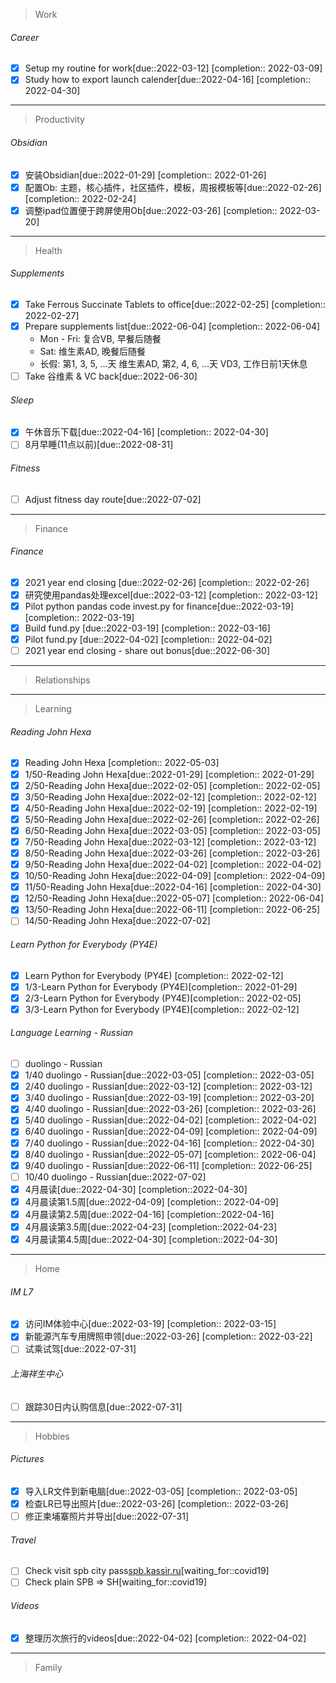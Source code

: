 > Work
###### Career
- [x] Setup my routine for work[due::2022-03-12] [completion:: 2022-03-09]
- [x] Study how to export launch calender[due::2022-04-16] [completion:: 2022-04-30]
---
> Productivity
###### Obsidian
- [x] 安装Obsidian[due::2022-01-29] [completion:: 2022-01-26]
- [x] 配置Ob: 主题，核心插件，社区插件，模板，周报模板等[due::2022-02-26] [completion:: 2022-02-24]
- [x] 调整ipad位置便于跨屏使用Ob[due::2022-03-26] [completion:: 2022-03-20]
---
> Health
###### Supplements
- [x] Take Ferrous Succinate Tablets to office[due::2022-02-25] [completion:: 2022-02-27]
- [x] Prepare supplements list[due::2022-06-04] [completion:: 2022-06-04]
	- Mon - Fri: 复合VB, 早餐后随餐
	- Sat: 维生素AD, 晚餐后随餐
	- 长假: 第1, 3, 5, ...天 维生素AD, 第2, 4, 6, ...天 VD3, 工作日前1天休息
- [ ] Take 谷维素 & VC back[due::2022-06-30]
###### Sleep
- [x] 午休音乐下载[due::2022-04-16] [completion:: 2022-04-30]
- [ ] 8月早睡(11点以前)[due::2022-08-31]
###### Fitness
- [ ] Adjust fitness day route[due::2022-07-02]
---
> Finance
###### Finance
- [x] 2021 year end closing [due::2022-02-26] [completion:: 2022-02-26]
- [x] 研究使用pandas处理excel[due::2022-03-12] [completion:: 2022-03-12]
- [x] Pilot python pandas code invest.py for finance[due::2022-03-19] [completion:: 2022-03-19]
- [x] Build fund.py [due::2022-03-19] [completion:: 2022-03-16]
- [x] Pilot fund.py [due::2022-04-02] [completion:: 2022-04-02]
- [ ] 2021 year end closing - share out bonus[due::2022-06-30]
---
> Relationships
---
> Learning
###### Reading John Hexa
- [x] Reading John Hexa [completion:: 2022-05-03]
- [x] 1/50-Reading John Hexa[due::2022-01-29] [completion:: 2022-01-29]
- [x] 2/50-Reading John Hexa[due::2022-02-05] [completion:: 2022-02-05]
- [x] 3/50-Reading John Hexa[due::2022-02-12] [completion:: 2022-02-12]
- [x] 4/50-Reading John Hexa[due::2022-02-19] [completion:: 2022-02-19]
- [x] 5/50-Reading John Hexa[due::2022-02-26] [completion:: 2022-02-26]
- [x] 6/50-Reading John Hexa[due::2022-03-05] [completion:: 2022-03-05]
- [x] 7/50-Reading John Hexa[due::2022-03-12] [completion:: 2022-03-12]
- [x] 8/50-Reading John Hexa[due::2022-03-26] [completion:: 2022-03-26]
- [x] 9/50-Reading John Hexa[due::2022-04-02] [completion:: 2022-04-02]
- [x] 10/50-Reading John Hexa[due::2022-04-09] [completion:: 2022-04-09]
- [x] 11/50-Reading John Hexa[due::2022-04-16] [completion:: 2022-04-30]
- [x] 12/50-Reading John Hexa[due::2022-05-07] [completion:: 2022-06-04]
- [x] 13/50-Reading John Hexa[due::2022-06-11] [completion:: 2022-06-25]
- [ ] 14/50-Reading John Hexa[due::2022-07-02]
###### Learn Python for Everybody (PY4E)
-  [x] Learn Python for Everybody (PY4E) [completion:: 2022-02-12]
- [x] 1/3-Learn Python for Everybody (PY4E)[completion:: 2022-01-29]
- [x] 2/3-Learn Python for Everybody (PY4E)[completion:: 2022-02-05]
- [x] 3/3-Learn Python for Everybody (PY4E)[completion:: 2022-02-12]
###### Language Learning - Russian
- [ ] duolingo - Russian
- [x] 1/40 duolingo - Russian[due::2022-03-05] [completion:: 2022-03-05]
- [x] 2/40 duolingo - Russian[due::2022-03-12] [completion:: 2022-03-12]
- [x] 3/40 duolingo - Russian[due::2022-03-19] [completion:: 2022-03-20]
- [x] 4/40 duolingo - Russian[due::2022-03-26] [completion:: 2022-03-26]
- [x] 5/40 duolingo - Russian[due::2022-04-02] [completion:: 2022-04-02]
- [x] 6/40 duolingo - Russian[due::2022-04-09] [completion:: 2022-04-09]
- [x] 7/40 duolingo - Russian[due::2022-04-16] [completion:: 2022-04-30]
- [x] 8/40 duolingo - Russian[due::2022-05-07] [completion:: 2022-06-04]
- [x] 9/40 duolingo - Russian[due::2022-06-11] [completion:: 2022-06-25]
- [ ] 10/40 duolingo - Russian[due::2022-07-02]
- [x] 4月晨读[due::2022-04-30] [completion::2022-04-30]
- [x] 4月晨读第1.5周[due::2022-04-09] [completion:: 2022-04-09]
- [x] 4月晨读第2.5周[due::2022-04-16] [completion::2022-04-16]
- [x] 4月晨读第3.5周[due::2022-04-23] [completion::2022-04-23]
- [x] 4月晨读第4.5周[due::2022-04-30] [completion::2022-04-30]
---
> Home
###### IM L7
- [x] 访问IM体验中心[due::2022-03-19] [completion:: 2022-03-15]
- [x] 新能源汽车专用牌照申领[due::2022-03-26] [completion:: 2022-03-22]
- [ ] 试乘试驾[due::2022-07-31]
###### 上海祥生中心
- [ ] 跟踪30日内认购信息[due::2022-07-31]
---
> Hobbies
###### Pictures
- [x] 导入LR文件到新电脑[due::2022-03-05] [completion:: 2022-03-05]
- [x] 检查LR已导出照片[due::2022-03-26] [completion:: 2022-03-26]
- [ ] 修正柬埔寨照片并导出[due::2022-07-31]
###### Travel
- [ ] Check visit spb city pass[spb.kassir.ru](https://spb.kassir.ru/pages/visit-spb-en)[waiting_for::covid19]
- [ ] Check plain SPB => SH[waiting_for::covid19]
###### Videos
- [x] 整理历次旅行的videos[due::2022-04-02] [completion:: 2022-04-02]
---
> Family